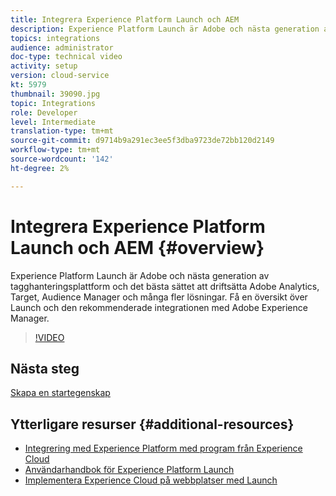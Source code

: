 ```yaml
---
title: Integrera Experience Platform Launch och AEM
description: Experience Platform Launch är Adobe och nästa generation av tagghanteringsplattform och det bästa sättet att driftsätta Adobe Analytics, Target, Audience Manager och många fler lösningar. Få en översikt över Launch och den rekommenderade integrationen med Adobe Experience Manager.
topics: integrations
audience: administrator
doc-type: technical video
activity: setup
version: cloud-service
kt: 5979
thumbnail: 39090.jpg
topic: Integrations
role: Developer
level: Intermediate
translation-type: tm+mt
source-git-commit: d9714b9a291ec3ee5f3dba9723de72bb120d2149
workflow-type: tm+mt
source-wordcount: '142'
ht-degree: 2%

---
```



# Integrera Experience Platform Launch och AEM {#overview}

Experience Platform Launch är Adobe och nästa generation av tagghanteringsplattform och det bästa sättet att driftsätta Adobe Analytics, Target, Audience Manager och många fler lösningar. Få en översikt över Launch och den rekommenderade integrationen med Adobe Experience Manager.

>[!VIDEO](https://video.tv.adobe.com/v/39090?quality=12&learn=on)

## Nästa steg

[Skapa en startegenskap](create-launch-property.md)

## Ytterligare resurser {#additional-resources}

* [Integrering med Experience Platform med program från Experience Cloud](https://docs.adobe.com/content/help/en/platform-learn/tutorials/intro-to-platform/integrations-with-experience-cloud-applications.html)
* [Användarhandbok för Experience Platform Launch](https://docs.adobe.com/content/help/en/launch/using/overview.html)
* [Implementera Experience Cloud på webbplatser med Launch](https://docs.adobe.com/content/help/en/core-services-learn/implementing-in-websites-with-launch/index.html)
